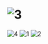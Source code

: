 # ![3](https://user-images.githubusercontent.com/71270469/206522470-e7f2f6f9-b620-4369-b1b6-19e06b37a97a.jpg)
![4](https://user-images.githubusercontent.com/71270469/206522477-d5605d91-4b32-49c6-9006-3f00e21229f3.png)
![1](https://user-images.githubusercontent.com/71270469/206522480-af191661-ca59-46b3-a2b1-8184ceda6e3b.jpg)
![2](https://user-images.githubusercontent.com/71270469/206522484-0c24ff42-9ebf-4378-9344-4948823ccaeb.jpg)
